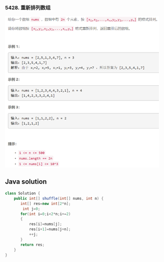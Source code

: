 ### 5428. 重新排列数组

<img src="1.png" alt=" " title="." style="zoom: 200%;" />     

## Java solution

```java
class Solution {
    public int[] shuffle(int[] nums, int n) {
       int[] res=new int[2*n]; 
        int j=0;
       for(int i=0;i<2*n;i+=2)
       {
           res[i]=nums[j];
           res[i+1]=nums[j+n];
           ++j;
       }
       return res;
    }
}
```








